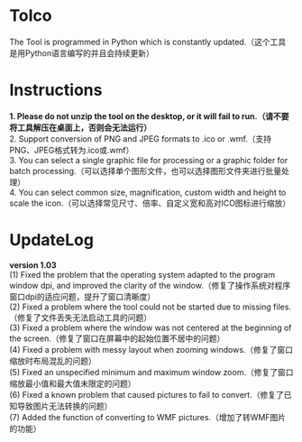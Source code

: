 # ToIco
The Tool is programmed in Python which is constantly updated.（这个工具是用Python语言编写的并且会持续更新）
# Instructions
**1. Please do not unzip the tool on the desktop, or it will fail to run.（请不要将工具解压在桌面上，否则会无法运行）**<br>
2. Support conversion of PNG and JPEG formats to .ico or .wmf.（支持PNG、JPEG格式转为.ico或.wmf）<br>
3. You can select a single graphic file for processing or a graphic folder for batch processing.（可以选择单个图形文件，也可以选择图形文件夹进行批量处理）<br>
4. You can select common size, magnification, custom width and height to scale the icon.（可以选择常见尺寸、倍率、自定义宽和高对ICO图标进行缩放）<br>
# UpdateLog
**version 1.03**<br>
(1) Fixed the problem that the operating system adapted to the program window dpi, and improved the clarity of the window.（修复了操作系统对程序窗口dpi的适应问题，提升了窗口清晰度）<br>
(2) Fixed a problem where the tool could not be started due to missing files.（修复了文件丢失无法启动工具的问题）<br>
(3) Fixed a problem where the window was not centered at the beginning of the screen.（修复了窗口在屏幕中的起始位置不居中的问题）<br>
(4) Fixed a problem with messy layout when zooming windows.（修复了窗口缩放时布局混乱的问题）<br>
(5) Fixed an unspecified minimum and maximum window zoom.（修复了窗口缩放最小值和最大值未限定的问题）<br>
(6) Fixed a known problem that caused pictures to fail to convert.（修复了已知导致图片无法转换的问题）<br>
(7) Added the function of converting to WMF pictures.（增加了转WMF图片的功能）
